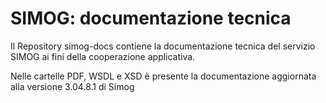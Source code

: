 # SIMOG: documentazione tecnica
Il Repository simog-docs contiene la documentazione tecnica del servizio SIMOG ai fini della cooperazione applicativa.

Nelle cartelle PDF, WSDL e XSD è presente la documentazione aggiornata alla versione 3.04.8.1 di Simog

